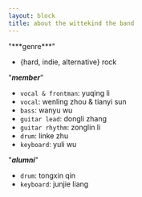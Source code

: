 ```yaml
---
layout: block
title: about the wittekind the band
---
```

<p>
"***genre***"  

- {hard, indie, alternative} rock

"***member***"  

- `vocal & frontman`: yuqing li
- `vocal`: wenling zhou & tianyi sun
- `bass`: wanyu wu
- `guitar lead`: dongli zhang
- `guitar rhythm`: zonglin li
- `drum`: linke zhu
- `keyboard`: yuli wu </p>

<!--more-->

"***alumni***"  

- `drum`: tongxin qin
- `keyboard`: junjie liang
